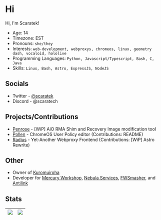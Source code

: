# Hi
Hi, I'm Scaratek!
- Age: 14
- Timezone: EST
- Pronouns: `she/they`
- Interests: `web-development, webproxys, chromeos, linux, geometry dash, vocaloid, hololive`
- Programming Languages: `Python, Javascript/Typescript, Bash, C, Java`
- Skills: `Linux, Bash, Astro, ExpressJS, NodeJS`

## Socials
- Twitter - [@scaratek](https://x.com/scaratek)
- Discord - @scaratech

## Projects/Contributions
- [Penrose](https://github.com/entrpix/penrose) - [WiP] AiO RMA Shim and Recovery Image modification tool
- [Pollen](https://github.com/mercuryworkshop/pollen) - ChromeOS User Policy editor (Contributions: README)
- [Radius](https://github.com/radiusproxy/radius) - Yet-Another Webproxy Frontend (Contributions: [WiP] Astro Rewrite)

## Other
- Owner of [Kuromuiroha](https://kuromu.scara.tech)
- Developer for [Mercury Workshop](https://mercuryworks.shop), [Nebula Services](https://github.com/nebulaservices), [FWSmasher](https://github.com/FWSmasher), and [Antilink](https://github.com/anti-link)

## Stats
![](https://github-readme-stats.vercel.app/api?username=entrpix&theme=dracula&show_icons=true&hide_border=true&count_private=true) | ![](https://github-readme-stats.vercel.app/api/top-langs/?username=entrpix&theme=dracula&show_icons=true&hide_border=true&layout=compact) |
| --- | --- |
